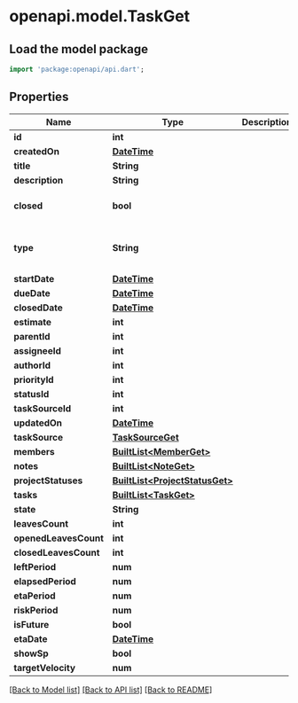 # openapi.model.TaskGet

## Load the model package
```dart
import 'package:openapi/api.dart';
```

## Properties
Name | Type | Description | Notes
------------ | ------------- | ------------- | -------------
**id** | **int** |  | 
**createdOn** | [**DateTime**](DateTime.md) |  | 
**title** | **String** |  | [optional] 
**description** | **String** |  | [optional] 
**closed** | **bool** |  | [optional] [default to false]
**type** | **String** |  | [optional] [default to 'TASK']
**startDate** | [**DateTime**](DateTime.md) |  | [optional] 
**dueDate** | [**DateTime**](DateTime.md) |  | [optional] 
**closedDate** | [**DateTime**](DateTime.md) |  | [optional] 
**estimate** | **int** |  | [optional] 
**parentId** | **int** |  | [optional] 
**assigneeId** | **int** |  | [optional] 
**authorId** | **int** |  | [optional] 
**priorityId** | **int** |  | [optional] 
**statusId** | **int** |  | [optional] 
**taskSourceId** | **int** |  | [optional] 
**updatedOn** | [**DateTime**](DateTime.md) |  | 
**taskSource** | [**TaskSourceGet**](TaskSourceGet.md) |  | [optional] 
**members** | [**BuiltList&lt;MemberGet&gt;**](MemberGet.md) |  | [optional] 
**notes** | [**BuiltList&lt;NoteGet&gt;**](NoteGet.md) |  | [optional] 
**projectStatuses** | [**BuiltList&lt;ProjectStatusGet&gt;**](ProjectStatusGet.md) |  | [optional] 
**tasks** | [**BuiltList&lt;TaskGet&gt;**](TaskGet.md) |  | [optional] 
**state** | **String** |  | [optional] 
**leavesCount** | **int** |  | [optional] 
**openedLeavesCount** | **int** |  | [optional] 
**closedLeavesCount** | **int** |  | [optional] 
**leftPeriod** | **num** |  | [optional] 
**elapsedPeriod** | **num** |  | [optional] 
**etaPeriod** | **num** |  | [optional] 
**riskPeriod** | **num** |  | [optional] 
**isFuture** | **bool** |  | [optional] 
**etaDate** | [**DateTime**](DateTime.md) |  | [optional] 
**showSp** | **bool** |  | [optional] 
**targetVelocity** | **num** |  | [optional] 

[[Back to Model list]](../README.md#documentation-for-models) [[Back to API list]](../README.md#documentation-for-api-endpoints) [[Back to README]](../README.md)


